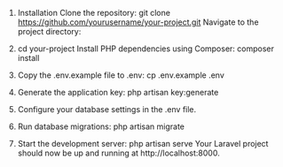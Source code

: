 1. Installation
Clone the repository:
git clone https://github.com/yourusername/your-project.git
Navigate to the project directory:

2. cd your-project
Install PHP dependencies using Composer:
composer install

3. Copy the .env.example file to .env:
cp .env.example .env

4. Generate the application key:
php artisan key:generate

5. Configure your database settings in the .env file.

6. Run database migrations:
php artisan migrate

7. Start the development server:
php artisan serve
Your Laravel project should now be up and running at http://localhost:8000.



